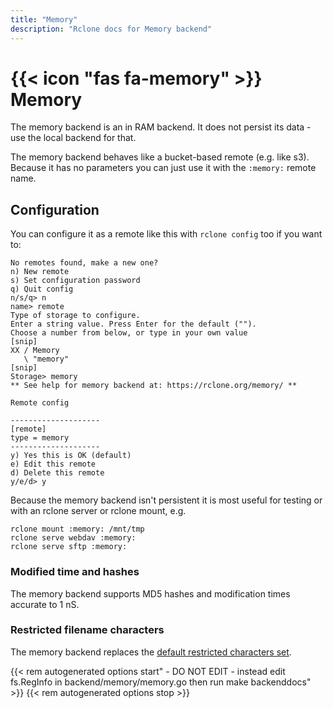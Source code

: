 ```yaml
---
title: "Memory"
description: "Rclone docs for Memory backend"
---
```


# {{< icon "fas fa-memory" >}} Memory

The memory backend is an in RAM backend. It does not persist its
data - use the local backend for that.

The memory backend behaves like a bucket-based remote (e.g. like
s3). Because it has no parameters you can just use it with the
`:memory:` remote name.

## Configuration

You can configure it as a remote like this with `rclone config` too if
you want to:

```
No remotes found, make a new one?
n) New remote
s) Set configuration password
q) Quit config
n/s/q> n
name> remote
Type of storage to configure.
Enter a string value. Press Enter for the default ("").
Choose a number from below, or type in your own value
[snip]
XX / Memory
   \ "memory"
[snip]
Storage> memory
** See help for memory backend at: https://rclone.org/memory/ **

Remote config

--------------------
[remote]
type = memory
--------------------
y) Yes this is OK (default)
e) Edit this remote
d) Delete this remote
y/e/d> y
```

Because the memory backend isn't persistent it is most useful for
testing or with an rclone server or rclone mount, e.g.

    rclone mount :memory: /mnt/tmp
    rclone serve webdav :memory:
    rclone serve sftp :memory:

### Modified time and hashes

The memory backend supports MD5 hashes and modification times accurate to 1 nS.

### Restricted filename characters

The memory backend replaces the [default restricted characters
set](/overview/#restricted-characters).

{{< rem autogenerated options start" - DO NOT EDIT - instead edit fs.RegInfo in backend/memory/memory.go then run make backenddocs" >}}
{{< rem autogenerated options stop >}}
